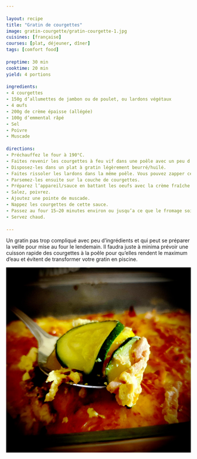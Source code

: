 ```yaml
---

layout: recipe
title: "Gratin de courgettes"
image: gratin-courgette/gratin-courgette-1.jpg
cuisines: [française]
courses: [plat, déjeuner, dîner]
tags: [comfort food]

preptime: 30 min
cooktime: 20 min
yield: 4 portions

ingredients:
- 4 courgettes
- 150g d’allumettes de jambon ou de poulet, ou lardons végétaux
- 4 œufs
- 200g de crème épaisse (allégée)
- 100g d’emmental râpé 
- Sel
- Poivre
- Muscade

directions:
- Préchauffez le four à 190°C.
- Faites revenir les courgettes à feu vif dans une poêle avec un peu d’huile pour faire évaporer l'eau au maximum.
- Disposez-les dans un plat à gratin légèrement beurré/huilé.
- Faites rissoler les lardons dans la même poêle. Vous pouvez zapper cette étape si vous avez la flemme.
- Parsemez-les ensuite sur la couche de courgettes.
- Préparez l’appareil/sauce en battant les oeufs avec la crème fraîche. 
- Salez, poivrez. 
- Ajoutez une pointe de muscade. 
- Nappez les courgettes de cette sauce.
- Passez au four 15–20 minutes environ ou jusqu’a ce que le fromage soit bien gratiné. 
- Servez chaud.

---
```


Un gratin pas trop compliqué avec peu d’ingrédients et qui peut se préparer la veille pour mise au four le lendemain. Il faudra juste à minima prévoir une cuisson rapide des courgettes à la poêle pour qu’elles rendent le maximum d’eau et évitent de transformer votre gratin en piscine.

![Avec ses mouillettes en pain soda irlandais, c’est une petite entrée qui ouvre l’appétit.](../images/gratin-courgette/gratin-courgette-2.jpg)